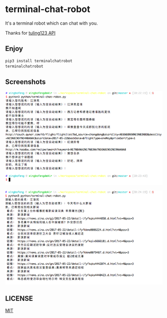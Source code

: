 # terminal-chat-robot
It's a terminal robot which can chat with you.

Thanks for [tuling123 API](http://www.tuling123.com/help/h_cent_webapi.jhtml?nav=doc)

## Enjoy
```bash
pip3 install terminalchatrobot
terminalchatrobot
```

## Screenshots
![image](./screenshots/1.png)

![image](./screenshots/2.png)

## LICENSE
[MIT](./LICENSE)